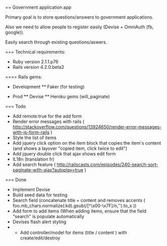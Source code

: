 == Government application app

Primary goal is to store questions/answers to government applications. 

Also we need to allow people to register easily (Devise + OmniAuth (fb, google)).

Easily search through existing questions/aswers.

=== Technical requirements:

* Ruby version 2.1.1.p76
* Rails version 4.2.0.beta2

==== Rails gems:

* Development
** Faker (for testing)

* Prod
** Devise
** Heroku gems (will_paginate)

=== Todo

* Add remote:true for the add form
* Render error messages with rails ( http://stackoverflow.com/questions/13924650/render-error-messages-with-js-form-rails )
* Style the list of items
* Add jquery click option on the item block that copies the item's content (and shows a layover "copied item, click twice to edit")
* Add jquery double click that ajax shows edit form
* IL18n (translation fr)
* Add search feature ( http://railscasts.com/episodes/240-search-sort-paginate-with-ajax?autoplay=true )

=== Done

* Implement Devise
* Build seed data for testing
* Search field (concatenate title + content and removes accents ( foo.mb_chars.normalize(:kd).gsub(/[^\x00-\x7F]/n,'').to_s )) 
* Add form to add items (When adding items, ensure that the field "search"  is populate automatically 
* Devises flash alert styling
* * Add controller/model for items (title / content ) with create/edit/destroy